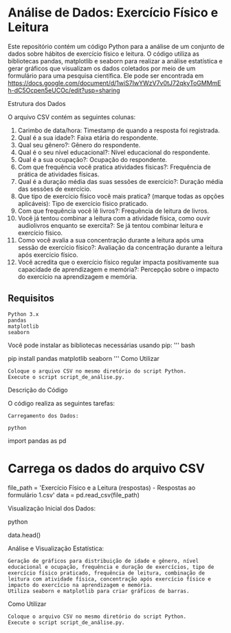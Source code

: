 # Análise de Dados: Exercício Físico e Leitura
Este repositório contém um código Python para a análise de um conjunto de dados sobre hábitos de exercício físico e leitura. O código utiliza as bibliotecas pandas, matplotlib e seaborn para realizar a análise estatística e gerar gráficos que visualizam os dados coletados por meio de um formulário para uma pesquisa científica. Ele pode ser encontrada em https://docs.google.com/document/d/1wiS7IwYWzV7v0tJ72qkyToGMMmEh-dC5Ocpen5eUCOc/edit?usp=sharing

Estrutura dos Dados

O arquivo CSV contém as seguintes colunas:

1. Carimbo de data/hora: Timestamp de quando a resposta foi registrada.
2. Qual é a sua idade?: Faixa etária do respondente.
3. Qual seu gênero?: Gênero do respondente.
4. Qual é o seu nível educacional?: Nível educacional do respondente.
5. Qual é a sua ocupação?: Ocupação do respondente.
6. Com que frequência você pratica atividades físicas?: Frequência de prática de atividades físicas.
7. Qual é a duração média das suas sessões de exercício?: Duração média das sessões de exercício.
8. Que tipo de exercício físico você mais pratica? (marque todas as opções aplicáveis): Tipo de exercício físico praticado.
9. Com que frequência você lê livros?: Frequência de leitura de livros.
10. Você já tentou combinar a leitura com a atividade física, como ouvir audiolivros enquanto se exercita?: Se já tentou combinar leitura e exercício físico.
11. Como você avalia a sua concentração durante a leitura após uma sessão de exercício físico?: Avaliação da concentração durante a leitura após exercício físico.
12. Você acredita que o exercício físico regular impacta positivamente sua capacidade de aprendizagem e memória?: Percepção sobre o impacto do exercício na aprendizagem e memória.

## Requisitos

    Python 3.x
    pandas
    matplotlib
    seaborn

Você pode instalar as bibliotecas necessárias usando pip:
'''
bash

pip install pandas matplotlib seaborn
'''
Como Utilizar

    Coloque o arquivo CSV no mesmo diretório do script Python.
    Execute o script script_de_análise.py.

Descrição do Código

O código realiza as seguintes tarefas:

    Carregamento dos Dados:

    python

import pandas as pd

# Carrega os dados do arquivo CSV
file_path = 'Exercício Físico e a Leitura (respostas) - Respostas ao formulário 1.csv'
data = pd.read_csv(file_path)

Visualização Inicial dos Dados:

python

data.head()

Análise e Visualização Estatística:

    Geração de gráficos para distribuição de idade e gênero, nível educacional e ocupação, frequência e duração de exercícios, tipo de exercício físico praticado, frequência de leitura, combinação de leitura com atividade física, concentração após exercício físico e impacto do exercício na aprendizagem e memória.
    Utiliza seaborn e matplotlib para criar gráficos de barras.

Como Utilizar

    Coloque o arquivo CSV no mesmo diretório do script Python.
    Execute o script script_de_análise.py.
